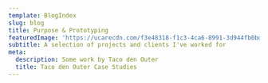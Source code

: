 ```yaml
---
template: BlogIndex
slug: blog
title: Purpose & Prototyping
featuredImage: 'https://ucarecdn.com/f3e48318-f1c3-4ca6-8991-3d944fb0bd63/'
subtitle: A selection of projects and clients I've worked for
meta:
  description: Some work by Taco den Outer
  title: Taco den Outer Case Studies
---
```


